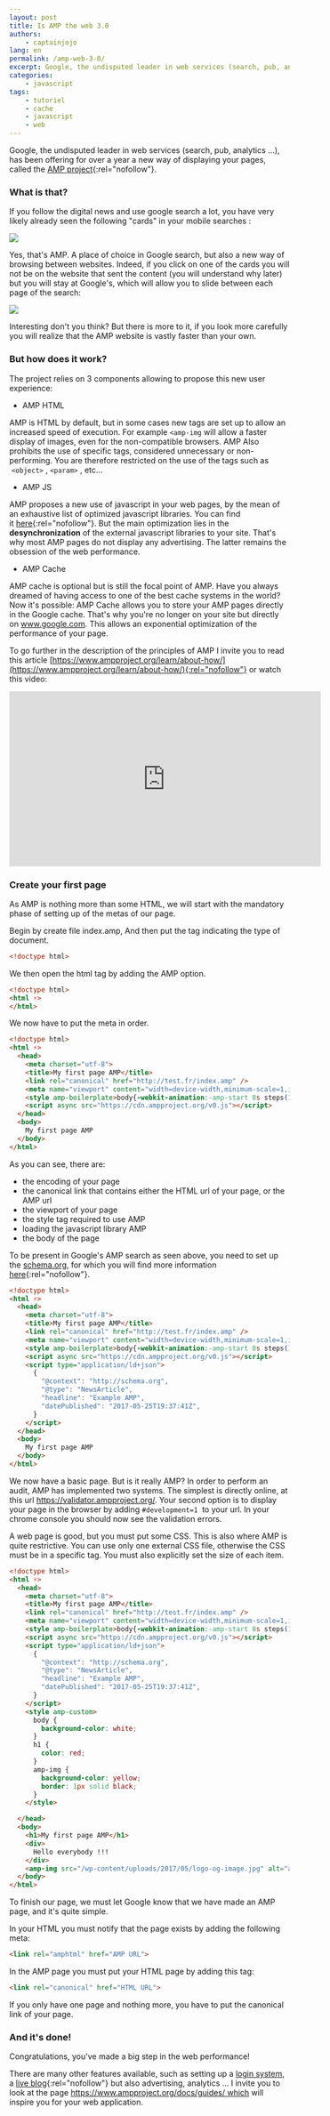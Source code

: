```yaml
---
layout: post
title: Is AMP the web 3.0
authors:
    - captainjojo
lang: en
permalink: /amp-web-3-0/
excerpt: Google, the undisputed leader in web services (search, pub, analytics ...), has been offering for over a year a new way of displaying your pages, called the AMP project
categories:
    - javascript
tags:
    - tutoriel
    - cache
    - javascript
    - web
---
```


Google, the undisputed leader in web services (search, pub, analytics ...), has been offering for over a year a new way of displaying your pages, called the [AMP project](https://www.ampproject.org/){:rel="nofollow"}.

### What is that?

If you follow the digital news and use google search a lot, you have very likely already seen the following "cards" in your mobile searches :

![](/assets/2017-06-14-amp-web-3-0/croped-1.png)

Yes, that's AMP. A place of choice in Google search, but also a new way of browsing between websites. Indeed, if you click on one of the cards you will not be on the website that sent the content (you will understand why later) but you will stay at Google's, which will allow you to slide between each page of the search:

![](/assets/2017-06-14-amp-web-3-0/capture-decran-2017-05-29-a-10.38.18.png)

Interesting don't you think? But there is more to it, if you look more carefully you will realize that the AMP website is vastly faster than your own.

### But how does it work?

The project relies on 3 components allowing to propose this new user experience:

- AMP HTML

AMP is HTML by default, but in some cases new tags are set up to allow an increased speed of execution. For example ```<amp-img``` will allow a faster display of images, even for the non-compatible browsers. AMP Also prohibits the use of specific tags, considered unnecessary or non-performing. You are therefore restricted on the use of the tags such as  ```<object>``` , ```<param>``` , etc...

- AMP JS

AMP proposes a new use of javascript in your web pages, by the mean of an exhaustive list of optimized javascript libraries. You can find it [here](https://github.com/ampproject/amphtml/tree/master/src){:rel="nofollow"}. But the main optimization lies in the <strong>desynchronization</strong> of the external javascript libraries to your site. That's why most AMP pages do not display any advertising. The latter remains the obsession of the web performance.

- AMP Cache

AMP cache is optional but is still the focal point of AMP. Have you always dreamed of having access to one of the best cache systems in the world? Now it's possible: AMP Cache allows you to store your AMP pages directly in the Google cache. That's why you're no longer on your site but directly on www.google.com. This allows an exponential optimization of the performance of your page.

To go further in the description of the principles of AMP I invite you to read this article [https://www.ampproject.org/learn/about-how/](https://www.ampproject.org/learn/about-how/){:rel="nofollow"} or watch this video:

<iframe width="560" height="315" src="https://www.youtube.com/embed/9Cfxm7cikMY" frameborder="0" allowfullscreen></iframe>


### Create your first page

As AMP is nothing more than some HTML, we will start with the mandatory phase of setting up of the metas of our page.

Begin by create file index.amp, And then put the tag indicating the type of document.

```html
<!doctype html>
```

We then open the html tag by adding the AMP option.

```html
<!doctype html>
<html ⚡>
</html>
```

We now have to put the meta in order.

```html
<!doctype html>
<html ⚡>
  <head>
    <meta charset="utf-8">
    <title>My first page AMP</title>
    <link rel="canonical" href="http://test.fr/index.amp" />
    <meta name="viewport" content="width=device-width,minimum-scale=1,initial-scale=1">
    <style amp-boilerplate>body{-webkit-animation:-amp-start 8s steps(1,end) 0s 1 normal both;-moz-animation:-amp-start 8s steps(1,end) 0s 1 normal both;-ms-animation:-amp-start 8s steps(1,end) 0s 1 normal both;animation:-amp-start 8s steps(1,end) 0s 1 normal both}@-webkit-keyframes -amp-start{from{visibility:hidden}to{visibility:visible}}@-moz-keyframes -amp-start{from{visibility:hidden}to{visibility:visible}}@-ms-keyframes -amp-start{from{visibility:hidden}to{visibility:visible}}@-o-keyframes -amp-start{from{visibility:hidden}to{visibility:visible}}@keyframes -amp-start{from{visibility:hidden}to{visibility:visible}}</style><noscript><style amp-boilerplate>body{-webkit-animation:none;-moz-animation:none;-ms-animation:none;animation:none}</style></noscript>
    <script async src="https://cdn.ampproject.org/v0.js"></script>
  </head>
  <body>
    My first page AMP
  </body>
</html>
```

As you can see, there are:

- the encoding of your page
- the canonical link that contains either the HTML url of your page, or the AMP url
- the viewport of your page
- the style tag required to use AMP
- loading the javascript library AMP
- the body of the page

To be present in Google's AMP search as seen above, you need to set up the [schema.org](http://schema.org/), for which you will find more information [here](https://developers.google.com/search/docs/guides/intro-structured-data){:rel="nofollow"}.

```html
<!doctype html>
<html ⚡>
  <head>
    <meta charset="utf-8">
    <title>My first page AMP</title>
    <link rel="canonical" href="http://test.fr/index.amp" />
    <meta name="viewport" content="width=device-width,minimum-scale=1,initial-scale=1">
    <style amp-boilerplate>body{-webkit-animation:-amp-start 8s steps(1,end) 0s 1 normal both;-moz-animation:-amp-start 8s steps(1,end) 0s 1 normal both;-ms-animation:-amp-start 8s steps(1,end) 0s 1 normal both;animation:-amp-start 8s steps(1,end) 0s 1 normal both}@-webkit-keyframes -amp-start{from{visibility:hidden}to{visibility:visible}}@-moz-keyframes -amp-start{from{visibility:hidden}to{visibility:visible}}@-ms-keyframes -amp-start{from{visibility:hidden}to{visibility:visible}}@-o-keyframes -amp-start{from{visibility:hidden}to{visibility:visible}}@keyframes -amp-start{from{visibility:hidden}to{visibility:visible}}</style><noscript><style amp-boilerplate>body{-webkit-animation:none;-moz-animation:none;-ms-animation:none;animation:none}</style></noscript>
    <script async src="https://cdn.ampproject.org/v0.js"></script>
    <script type="application/ld+json">
      {
        "@context": "http://schema.org",
        "@type": "NewsArticle",
        "headline": "Example AMP",
        "datePublished": "2017-05-25T19:37:41Z",
      }
    </script>
  </head>
  <body>
    My first page AMP
  </body>
</html>
```

We now have a basic page. But is it really AMP? In order to perform an audit, AMP has implemented two systems. The simplest is directly online, at this url https://validator.ampproject.org/. Your second option is to display your page in the browser by adding ```#development=1```  to your url. In your chrome console you should now see the validation errors.

A web page is good, but you must put some CSS. This is also where AMP is quite restrictive. You can use only one external CSS file, otherwise the CSS must be in a specific tag. You must also explicitly set the size of each item.

```html
<!doctype html>
<html ⚡>
  <head>
    <meta charset="utf-8">
    <title>My first page AMP</title>
    <link rel="canonical" href="http://test.fr/index.amp" />
    <meta name="viewport" content="width=device-width,minimum-scale=1,initial-scale=1">
    <style amp-boilerplate>body{-webkit-animation:-amp-start 8s steps(1,end) 0s 1 normal both;-moz-animation:-amp-start 8s steps(1,end) 0s 1 normal both;-ms-animation:-amp-start 8s steps(1,end) 0s 1 normal both;animation:-amp-start 8s steps(1,end) 0s 1 normal both}@-webkit-keyframes -amp-start{from{visibility:hidden}to{visibility:visible}}@-moz-keyframes -amp-start{from{visibility:hidden}to{visibility:visible}}@-ms-keyframes -amp-start{from{visibility:hidden}to{visibility:visible}}@-o-keyframes -amp-start{from{visibility:hidden}to{visibility:visible}}@keyframes -amp-start{from{visibility:hidden}to{visibility:visible}}</style><noscript><style amp-boilerplate>body{-webkit-animation:none;-moz-animation:none;-ms-animation:none;animation:none}</style></noscript>
    <script async src="https://cdn.ampproject.org/v0.js"></script>
    <script type="application/ld+json">
      {
        "@context": "http://schema.org",
        "@type": "NewsArticle",
        "headline": "Example AMP",
        "datePublished": "2017-05-25T19:37:41Z",
      }
    </script>
    <style amp-custom>
      body {
        background-color: white;
      }
      h1 {
        color: red;
      }
      amp-img {
        background-color: yellow;
        border: 1px solid black;
      }
    </style>

  </head>
  <body>
    <h1>My first page AMP</h1>
    <div>
      Hello everybody !!!
    </div>
    <amp-img src="/wp-content/uploads/2017/05/logo-og-image.jpg" alt="amp" height="300" width="500"></amp-img>
  </body>
</html>
```

To finish our page, we must let Google know that we have made an AMP page, and it's quite simple.

In your HTML you must notify that the page exists by adding the following meta:

```html
<link rel="amphtml" href="AMP URL">
```

In the AMP page you must put your HTML page by adding this tag:

```html
<link rel="canonical" href="HTML URL">
```

If you only have one page and nothing more, you have to put the canonical link of your page.

### And it's done!

Congratulations, you've made a big step in the web performance!

There are many other features available, such as setting up a [login system](https://www.ampproject.org/docs/tutorials/login_requiring), a [live blog](https://www.ampproject.org/docs/tutorials/live_blog){:rel="nofollow"} but also advertising, analytics ... I invite you to look at the page https://www.ampproject.org/docs/guides/ which will inspire you for your web application.
